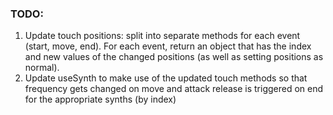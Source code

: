### TODO:

1. Update touch positions: split into separate methods for each event (start, move, end). For each event, return an object that has the index and new values of the changed positions (as well as setting positions as normal).
2. Update useSynth to make use of the updated touch methods so that frequency gets changed on move and attack release is triggered on end for the appropriate synths (by index)
